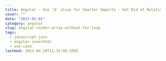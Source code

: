 ```yaml
---
title: Angular - Use '@' alias for Smarter Imports - Get Rid of Relative Paths
cover: ""
date: "2017-01-01"
category: angular
slug: angular-render-array-without-for-loop
tags:
  - javascript-join
  - angular-innerhtml
  - use-case
lastmod: 2021-04-29T11:32:09.599Z
---
```

<!--stackedit_data:
eyJoaXN0b3J5IjpbMTQwMTg3NzEyMl19
-->